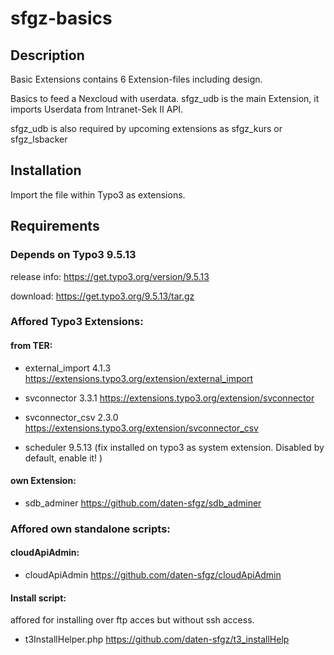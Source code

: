 # sfgz-basics
## Description
Basic Extensions contains 6 Extension-files including design. 

Basics to feed a Nexcloud with userdata. sfgz_udb is the main Extension, it imports Userdata from Intranet-Sek II API.

sfgz_udb is also required by upcoming extensions as sfgz_kurs or sfgz_lsbacker

## Installation
Import the file within Typo3 as extensions.

## Requirements
### Depends on Typo3 9.5.13

release info: https://get.typo3.org/version/9.5.13

download: https://get.typo3.org/9.5.13/tar.gz

### Affored Typo3 Extensions:
#### from TER:

- external_import 4.1.3 https://extensions.typo3.org/extension/external_import 
 
- svconnector 3.3.1 https://extensions.typo3.org/extension/svconnector
 
- svconnector_csv 2.3.0 https://extensions.typo3.org/extension/svconnector_csv
 
- scheduler 9.5.13 (fix installed on typo3 as system extension. Disabled by default, enable it! )
 
#### own Extension:

- sdb_adminer https://github.com/daten-sfgz/sdb_adminer
 
### Affored own standalone scripts:
#### cloudApiAdmin:
- cloudApiAdmin https://github.com/daten-sfgz/cloudApiAdmin

#### Install script:
affored for installing over ftp acces but without ssh access.
- t3InstallHelper.php https://github.com/daten-sfgz/t3_installHelp
